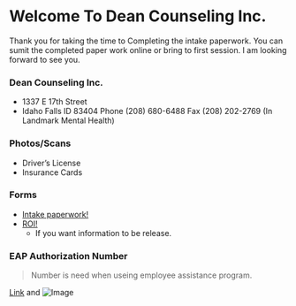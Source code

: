 # Welcome To Dean Counseling Inc.

Thank you for taking the time to Completing the intake paperwork. You can sumit the completed paper work online or bring to first session. I am looking forward to see you.

### Dean Counseling Inc.
>
- 1337 E 17th Street
- Idaho Falls ID 83404
Phone (208) 680-6488
Fax (208) 202-2769
(In Landmark Mental Health)
> 

### Photos/Scans

> 
- Driver’s License 
- Insurance Cards
> 
 
### Forms

>
- [Intake paperwork!](http://google.com)
- [ROI!](http://google.com) 
  - If you want information to be release.
>

### EAP Authorization Number

> 
> Number is need when useing employee assistance program.
> 






[Link](url) and ![Image](src)
